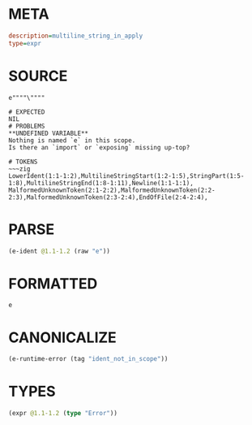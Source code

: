 # META
~~~ini
description=multiline_string_in_apply
type=expr
~~~
# SOURCE
~~~roc
e""""\""""
~~~
~~~
# EXPECTED
NIL
# PROBLEMS
**UNDEFINED VARIABLE**
Nothing is named `e` in this scope.
Is there an `import` or `exposing` missing up-top?

# TOKENS
~~~zig
LowerIdent(1:1-1:2),MultilineStringStart(1:2-1:5),StringPart(1:5-1:8),MultilineStringEnd(1:8-1:11),Newline(1:1-1:1),
MalformedUnknownToken(2:1-2:2),MalformedUnknownToken(2:2-2:3),MalformedUnknownToken(2:3-2:4),EndOfFile(2:4-2:4),
~~~
# PARSE
~~~clojure
(e-ident @1.1-1.2 (raw "e"))
~~~
# FORMATTED
~~~roc
e
~~~
# CANONICALIZE
~~~clojure
(e-runtime-error (tag "ident_not_in_scope"))
~~~
# TYPES
~~~clojure
(expr @1.1-1.2 (type "Error"))
~~~

